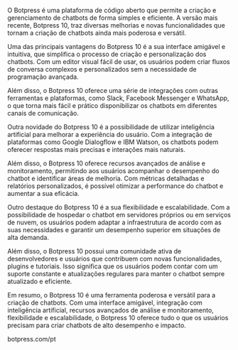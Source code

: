 O Botpress é uma plataforma de código aberto que permite a criação e gerenciamento de chatbots de forma simples e eficiente. A versão mais recente, Botpress 10, traz diversas melhorias e novas funcionalidades que tornam a criação de chatbots ainda mais poderosa e versátil.

Uma das principais vantagens do Botpress 10 é a sua interface amigável e intuitiva, que simplifica o processo de criação e personalização dos chatbots. Com um editor visual fácil de usar, os usuários podem criar fluxos de conversa complexos e personalizados sem a necessidade de programação avançada.

Além disso, o Botpress 10 oferece uma série de integrações com outras ferramentas e plataformas, como Slack, Facebook Messenger e WhatsApp, o que torna mais fácil e prático disponibilizar os chatbots em diferentes canais de comunicação.

Outra novidade do Botpress 10 é a possibilidade de utilizar inteligência artificial para melhorar a experiência do usuário. Com a integração de plataformas como Google Dialogflow e IBM Watson, os chatbots podem oferecer respostas mais precisas e interações mais naturais.

Além disso, o Botpress 10 oferece recursos avançados de análise e monitoramento, permitindo aos usuários acompanhar o desempenho do chatbot e identificar áreas de melhoria. Com métricas detalhadas e relatórios personalizados, é possível otimizar a performance do chatbot e aumentar a sua eficácia.

Outro destaque do Botpress 10 é a sua flexibilidade e escalabilidade. Com a possibilidade de hospedar o chatbot em servidores próprios ou em serviços de nuvem, os usuários podem adaptar a infraestrutura de acordo com as suas necessidades e garantir um desempenho superior em situações de alta demanda.

Além disso, o Botpress 10 possui uma comunidade ativa de desenvolvedores e usuários que contribuem com novas funcionalidades, plugins e tutoriais. Isso significa que os usuários podem contar com um suporte constante e atualizações regulares para manter o chatbot sempre atualizado e eficiente.

Em resumo, o Botpress 10 é uma ferramenta poderosa e versátil para a criação de chatbots. Com uma interface amigável, integração com inteligência artificial, recursos avançados de análise e monitoramento, flexibilidade e escalabilidade, o Botpress 10 oferece tudo o que os usuários precisam para criar chatbots de alto desempenho e impacto.


botpress.com/pt
